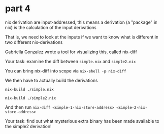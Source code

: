 # part 4

nix derivation are input-addressed, this means a derivation (a "package" in nix) is the calculation of the input derivations

That is, we need to look at the inputs if we want to know what is different in two different nix-derivations

Gabriella Gonzalez wrote a tool for visualizing this, called nix-diff

Your task: examine the diff between `simple.nix` and `simple2.nix`

You can bring nix-diff into scope via `nix-shell -p nix-diff`

We then have to actually build the derivations

    nix-build ./simple.nix

    nix-build ./simple2.nix

And then run `nix-diff <simple-1-nix-store-address> <simple-2-nix-store-address>`

Your task: find out what mysterious extra binary has been made available to the simple2 derivation!